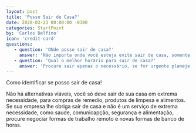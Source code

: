 ```yaml
---
layout: post
title: 'Posso Sair de Casa?'
date: 2020-03-23 00:00:00 -0300
categories: StartPoint
by: 'Carlos Delfino'
icon: 'credit-card'
questions:
   - question: 'ONde posso sair de casa?'
     answer: 'Não importa onde você esteja evite sair de casa, somente o extremamente necessário, ou seja, comprar remdios, produtos de limpesa e alimentação.'
   - question: 'Qual o melhor horário para sair de casa?'
     answer: 'Procure sair apenas o necessário, se for urgente planeje para sair nos horários que tem menor demanda de transporte público, assim você usará os serviços com a menor possíbilidade de contato com outras pessoas'
---
```


Como identificar se posso sair de casa!

<!--more-->

Não há alternativas viáveis, você só deve sair de sua casa em extrema necessidade, para compras de remedio, produtos de limpesa e alimentos. Se sua empresa lhe obriga sair de casa e não é um serviço de extrema necessidade, como saude, comunicapção, segurança e alimentação, procure negociar formas de trabalho remoto e novas formas de banco de horas.
